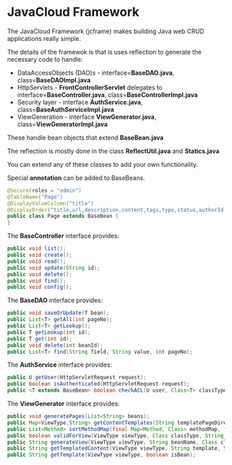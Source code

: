 # JavaCloud Framework

The JavaCloud Framework (jcframe) makes building Java web CRUD applications really simple.

The details of the framewok is that is uses reflection to generate the necessary code to handle:
* DataAccessObjects (DAO)s - interface=**BaseDAO.java**, class=**BaseDAOImpl.java**
* HttpServlets - **FrontControllerServlet** delegates to interface=**BaseController.java**, class=**BaseControllerImpl.java**
* Security layer - interface **AuthService.java**, class=**BaseAuthServiceImpl.java**
* ViewGeneration - interface **ViewGenerator.java**, class=**ViewGeneratorImpl.java**

These handle bean objects that extend **BaseBean.java**

The reflection is mostly done in the class **ReflectUtil.java** and **Statics.java**

You can extend any of these classes to add your own functionality.

Special **annotation** can be added to BaseBeans.
```java
@Secure(roles = "admin")
@TableName("Page")
@DisplayValueColumn("title")
@DisplayOrder("title,url,description,content,tags,type,status,authorId,parentId")
public class Page extends BaseBean {
}
```

The **BaseController** interface provides:
```java
public void list();
public void create();
public void read();
public void update(String id);
public void delete();
public void find();
public void config();
```

The **BaseDAO** interface provides:
```java
public void saveOrUpdate(T bean);
public List<T> getAll(int pageNo);
public List<T> getLookup();
public T getLookup(int id);
public T get(int id);
public void delete(int beanId);
public List<T> find(String field, String value, int pageNo);
```

The **AuthService** interface provides:
```java
public U getUser(HttpServletRequest request);
public boolean isAuthenticated(HttpServletRequest request);
public <T extends BaseBean> boolean checkACL(U user, Class<T> classType, Action action);
```

The **ViewGenerator** interface provides:
```java
public void generatePages(List<String> beans);
public Map<ViewType,String> getContentTemplates(String templatePageDirectory);
public List<Method> sortMethodMap(final Map<Method, Class> methodMap, final String[] orderList);
public boolean validForView(ViewType viewType, Class classType, String fieldName);
public String generateView(ViewType viewType, String beanName, Class classType, Map<Method,Class> methodMap);
public String getTemplatedContent(ViewType viewType, String template, String fieldName, String fieldHeader, String type, String other, boolean isHtml, boolean isBean);
public String getTemplate(ViewType viewType, boolean isBean);
```

